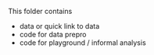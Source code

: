This folder contains
- data or quick link to data
- code for data prepro
- code for playground / informal analysis